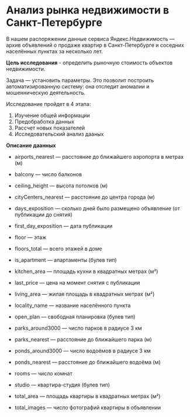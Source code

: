 # Анализ рынка недвижимости в Санкт-Петербурге

В нашем распоряжении данные сервиса Яндекс.Недвижимость — архив объявлений о продаже квартир в Санкт-Петербурге и соседних населённых пунктах за несколько лет. 

**Цель исследования** - определить рыночную стоимость объектов недвижимости. 

Задача — установить параметры. Это позволит построить автоматизированную систему: она отследит аномалии и мошенническую деятельность. 

Исследование пройдет в 4 этапа:
1) Изучение общей информации
2) Предобработка данных
3) Рассчет новых показателей
4) Исследовательский анализ дааных

**Описание даанных**
- airports_nearest — расстояние до ближайшего аэропорта в метрах (м)

- balcony — число балконов

- ceiling_height — высота потолков (м)

- cityCenters_nearest — расстояние до центра города (м)

- days_exposition — сколько дней было размещено объявление (от публикации до снятия)

- first_day_exposition — дата публикации

- floor — этаж

- floors_total — всего этажей в доме

- is_apartment — апартаменты (булев тип)

- kitchen_area — площадь кухни в квадратных метрах (м²)

- last_price — цена на момент снятия с публикации

- living_area — жилая площадь в квадратных метрах (м²)

- locality_name — название населённого пункта

- open_plan — свободная планировка (булев тип)

- parks_around3000 — число парков в радиусе 3 км

- parks_nearest — расстояние до ближайшего парка (м)

- ponds_around3000 — число водоёмов в радиусе 3 км

- ponds_nearest — расстояние до ближайшего водоёма (м)

- rooms — число комнат

- studio — квартира-студия (булев тип)

- total_area — площадь квартиры в квадратных метрах (м²)

- total_images — число фотографий квартиры в объявлении
